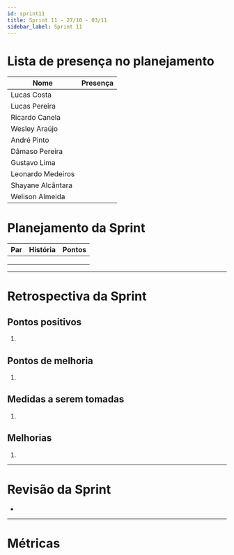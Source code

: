 ```yaml
---
id: sprint11
title: Sprint 11 - 27/10 - 03/11
sidebar_label: Sprint 11
---
```


# Lista de presença no planejamento
|Nome|Presença|
|----|:------:|
|Lucas Costa||
|Lucas Pereira||
|Ricardo Canela||
|Wesley Araújo||
|André Pinto||
|Dâmaso Pereira||
|Gustavo Lima||
|Leonardo Medeiros||
|Shayane Alcântara||
|Welison Almeida||

# Planejamento da Sprint
|Par|História|Pontos|
|---|:------:|:----:|
||||
||||
||||

-------------------------------------------------------------------------------
# Retrospectiva da Sprint
## Pontos positivos
1. 

## Pontos de melhoria
1. 

## Medidas a serem tomadas
1. 

## Melhorias
1. 

-------------------------------------------------------------------------------
# Revisão da Sprint
* 
-------------------------------------------------------------------------------
# Métricas
<!-- ## Horas durante a sprint
![tempo-mds-11](assets/sprints/tempo-mds-11.png)
![tempo-eps-11](assets/sprints/tempo-eps-11.png)
![tempo-geral-11](assets/sprints/tempo-geral-11.png)

## Horas totais
![total-horas-11](assets/sprints/total-horas-11.png)
![total-horas-td-11](assets/sprints/total-horas-td-11.png)

## Velocity
![velocity-11](assets/sprints/velocity-11.png)

## Burndown
![burndown-11](assets/sprints/burndown-11.png) -->